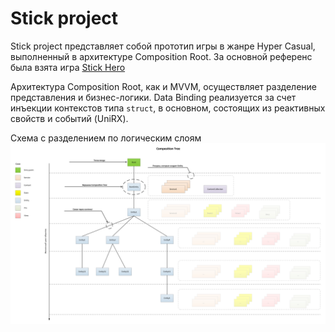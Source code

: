 # Stick project
Stick project представляет собой прототип игры в жанре Hyper Casual, выполненный в архитектуре Composition Root. 
За основной референс была взята игра [Stick Hero](https://apps.apple.com/ru/app/stick-hero/id918338898) 

Архитектура Composition Root, как и MVVM, осуществляет разделение представления и бизнес-логики. Data Binding реализуется за счет инъекции контекстов типа <code>struct</code>, в основном, состоящих из реактивных свойств и событий (UniRX). 

Схема с разделением по логическим слоям
![Image alt](https://github.com/laststare/StickProject/blob/master/Assets/CompositionTree.png)
